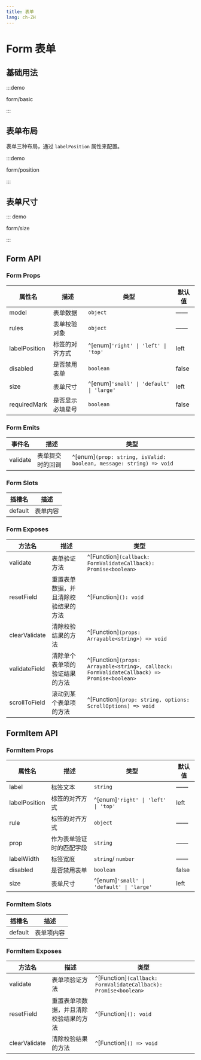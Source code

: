 ```yaml
---
title: 表单
lang: ch-ZH
---
```


# Form 表单

## 基础用法

:::demo

form/basic

:::

## 表单布局

表单三种布局，通过 `labelPosition` 属性来配置。

:::demo

form/position

:::

## 表单尺寸

::: demo

form/size

:::

## Form API

### Form Props

| 属性名        | 描述             | 类型                                     | 默认值 |
| ------------- | ---------------- | ---------------------------------------- | ------ |
| model         | 表单数据         | `object`                                 | ——     |
| rules         | 表单校验对象     | `object`                                 | ——     |
| labelPosition | 标签的对齐方式   | ^[enum]`'right' \| 'left' \| 'top'`      | left   |
| disabled      | 是否禁用表单     | `boolean`                                | false  |
| size          | 表单尺寸         | ^[enum]`'small' \| 'default' \| 'large'` | left   |
| requiredMark  | 是否显示必填星号 | `boolean`                                | false  |

### Form Emits

| 事件名   | 描述             | 类型                                                               |
| -------- | ---------------- | ------------------------------------------------------------------ |
| validate | 表单提交时的回调 | ^[enum]`(prop: string, isValid: boolean, message: string) => void` |

### Form Slots

| 插槽名  | 描述     |
| ------- | -------- |
| default | 表单内容 |

### Form Exposes

| 方法名        | 描述                                 | 类型                                                                                        |
| ------------- | ------------------------------------ | ------------------------------------------------------------------------------------------- |
| validate      | 表单验证方法                         | ^[Function]`(callback: FormValidateCallback): Promise<boolean>`                             |
| resetField    | 重置表单数据，并且清除校验结果的方法 | ^[Function]`(): void`                                                                       |
| clearValidate | 清除校验结果的方法                   | ^[Function]`(props: Arrayable<string>) => void`                                             |
| validateField | 清除单个表单项的验证结果的方法       | ^[Function]`(props: Arrayable<string>, callback: FormValidateCallback) => Promise<boolean>` |
| scrollToField | 滚动到某个表单项的方法               | ^[Function]`(prop: string, options: ScrollOptions) => void`                                 |

## FormItem API

### FormItem Props

| 属性名        | 描述                     | 类型                                     | 默认值 |
| ------------- | ------------------------ | ---------------------------------------- | ------ |
| label         | 标签文本                 | `string`                                 | ——     |
| labelPosition | 标签的对齐方式           | ^[enum]`'right' \| 'left' \| 'top'`      | left   |
| rule          | 标签的对齐方式           | `object`                                 | ——     |
| prop          | 作为表单验证时的匹配字段 | `string`                                 | ——     |
| labelWidth    | 标签宽度                 | `string`/ `number`                       | ——     |
| disabled      | 是否禁用表单             | `boolean`                                | false  |
| size          | 表单尺寸                 | ^[enum]`'small' \| 'default' \| 'large'` | left   |

### FormItem Slots

| 插槽名  | 描述       |
| ------- | ---------- |
| default | 表单项内容 |

### FormItem Exposes

| 方法名        | 描述                                   | 类型                                                            |
| ------------- | -------------------------------------- | --------------------------------------------------------------- |
| validate      | 表单项验证方法                         | ^[Function]`(callback: FormValidateCallback): Promise<boolean>` |
| resetField    | 重置表单项数据，并且清除校验结果的方法 | ^[Function]`(): void`                                           |
| clearValidate | 清除校验结果的方法                     | ^[Function]`() => void`                                         |
